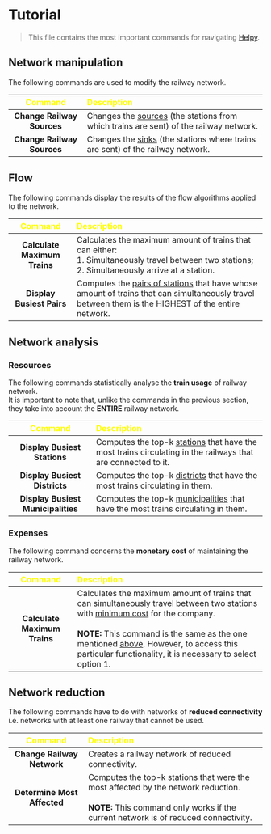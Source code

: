 # Tutorial

> This file contains the most important commands for navigating [Helpy](src/Helpy.h).

## Network manipulation

The following commands are used to modify the railway network.

|          <span style="color:yellow">Command</span>          | <span style="color:yellow">Description</span>                                                    |
|:-----------------------------------------------------------:|:-------------------------------------------------------------------------------------------------|
|                 **Change Railway Sources**                  | Changes the <ins>sources</ins> (the stations from which trains are sent) of the railway network. |
|                 **Change Railway Sources**                  | Changes the <ins>sinks</ins> (the stations where trains are sent) of the railway network.        |

## Flow

The following commands display the results of the flow algorithms applied to the network.

|            <span style="color:yellow">Command</span>             | <span style="color:yellow">Description</span>                                                                                                                |
|:----------------------------------------------------------------:|:-------------------------------------------------------------------------------------------------------------------------------------------------------------|
|                   **Calculate Maximum Trains**                   | Calculates the maximum amount of trains that can either:<br/>1. Simultaneously travel between two stations;<br/>2. Simultaneously arrive at a station.       |
|                    **Display Busiest Pairs**                     | Computes the <ins>pairs of stations</ins> that have whose amount of trains that can simultaneously travel between them is the HIGHEST of the entire network. |

## Network analysis

### Resources

The following commands statistically analyse the **train usage** of railway network.<br>
It is important to note that, unlike the commands in the previous section, they take into account the **ENTIRE** railway network.

| <span style="color:yellow">Command</span> | <span style="color:yellow">Description</span>                                                                          |
|:-----------------------------------------:|:-----------------------------------------------------------------------------------------------------------------------|
|       **Display Busiest Stations**        | Computes the top-k <ins>stations</ins> that have the most trains circulating in the railways that are connected to it. |
|       **Display Busiest Districts**       | Computes the top-k <ins>districts</ins> that have the most trains circulating in them.                                 |
|    **Display Busiest Municipalities**     | Computes the top-k <ins>municipalities</ins> that have the most trains circulating in them.                            |

### Expenses

The following command concerns the **monetary cost** of maintaining the railway network.<br>

| <span style="color:yellow">Command</span> | <span style="color:yellow">Description</span>                                                                                                                                                                                                                                                                    |
|:-----------------------------------------:|:-----------------------------------------------------------------------------------------------------------------------------------------------------------------------------------------------------------------------------------------------------------------------------------------------------------------|
|       **Calculate Maximum Trains**        | Calculates the maximum amount of trains that can simultaneously travel between two stations with <ins>minimum cost</ins> for the company.<br/><br/>**NOTE:** This command is the same as the one mentioned [above](#Flow). However, to access this particular functionality, it is necessary to select option 1. |

## Network reduction

The following commands have to do with networks of **reduced connectivity** i.e. networks with at least one railway that cannot be used.

| <span style="color:yellow">Command</span> | <span style="color:yellow">Description</span>                                                                                                                                   |
|:-----------------------------------------:|:--------------------------------------------------------------------------------------------------------------------------------------------------------------------------------|
|        **Change Railway Network**         | Creates a railway network of reduced connectivity.                                                                                                                              |
|        **Determine Most Affected**        | Computes the top-k stations that were the most affected by the network reduction.<br/><br/>**NOTE:** This command only works if the current network is of reduced connectivity. |
